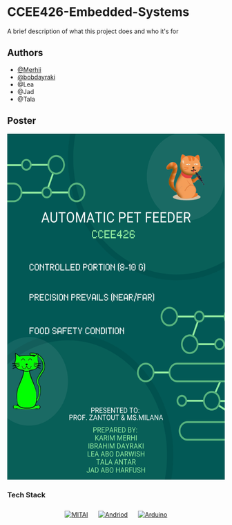 
# CCEE426-Embedded-Systems

A brief description of what this project does and who it's for


## Authors

- [@Merhii](https://github.com/Merhii)
- [@bobdayraki](https://github.com/bobdayraki)
- @Lea
- @Jad
- @Tala


## Poster
<div allign="center">
<img src="https://github.com/Merhii/CCEE426-Embedded-Systems/blob/main/Automatic-Pet%20feeder%20Poster.png" alt="Pet Poster" width="800" height="800">
 
</div>

### Tech Stack 
<div align="center">  
<a href="https://appinventor.mit.edu/" target="_blank"><img style="margin: 10px" src="https://play-lh.googleusercontent.com/bftU9gU-q5BvC5k2vaFciol7tlHaco2IIRcIibzt-jJlZj5L3FLyaJ_Vq0vAdcgj60s" alt="MITAI" height="150" /></a>  
 <a href="https://www.android.com/" target="_blank"><img style="margin: 10px" src="https://www.freepnglogos.com/uploads/android-logo-png/android-logo-0.png" alt="Andriod" height="150" /></a> 
 <a href="https://www.arduino.cc/" target="_blank"><img style="margin: 10px" src="https://olimex.files.wordpress.com/2017/06/arduino-logo-circle-thumb.png?w=584" alt="Arduino" height="150" /></a>  
</div>



